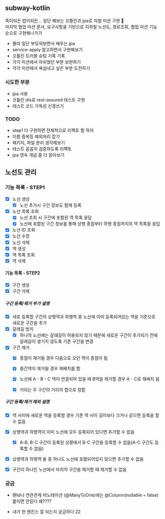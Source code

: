 ## subway-kotlin
죽이되든 밥이되든... 일단 해보는 꼬뜰린과 jpa로 쟈철 미션 구현 🦦  
마지막 협업 미션 문서, 요구사항을 기반으로 지하철 노선도, 경로조회, 협업 미션 기능 순으로 구현해나가기


* 몰라 일단 부딪혀보면서 배우는 jpa
* service-apply 참고하면서 구현해보기
* 꼬틀린 트러블 슈팅 기록 기록
* 각각 미션에서 아쉬웠던 부분 보완하기
* 갹각 미션에서 욕심내고 싶은 부분 도전하기

### 시도한 부분
* jpa 사용
* 코틀린 dls로 rest-assured 테스트 구현
* 테스트 코드 가독성 신경쓰기

### TODO
* step1 다 구현하면 전체적으로 리팩토 함 하자
* 이름 중복등 예외처리 잡기
* 패키지, 파일 분리 생각해보기
* 테스트 꼼꼼히 검증하도록 리팩토
* jpa 영속 개념 좀 더 알아보기

## 노선도 관리
### 기능 목록 - STEP1
- [x] 노선 생성
    - [x] 노선 추가시 구간 정보도 함께 등록
- [x] 노선 목록 조회
    - [x] 노선 조회 시 구간에 포함된 역 목록 응답
    - [x] 노선에 포함된 구간 정보를 통해 상행 종점부터 하행 종점까지의 역 목록을 응답
- [x] 노선 ID 조회
- [x] 노선 수정
- [x] 노선 삭제
- [x] 역 생성
- [x] 역 목록 조회
- [x] 역 삭제

#### 기능 목록 - STEP2
- [x] 구간 생성 
- [x] 구간 삭제

##### 구간 등록/제거 부가 설명
- [x] 새로 등록할 구간의 상행역과 하행역 중 노선에 이미 등록되어있는 역을 기준으로 새로운 구간을 추가
- [x] 갈래길 방지
    - [x] 하나의 노선에는 갈래길이 허용되지 않기 때문에 새로운 구간이 추가되기 전에 갈래길이 생기지 않도록 기존 구간을 변경
- [x] 구간 제거
    - [x] 종점이 제거될 경우 다음으로 오던 역이 종점이 됨
    - [x] 중간역이 제거될 경우 재배치를 함
    - [x] 노선에 A - B - C 역이 연결되어 있을 때 B역을 제거할 경우 A - C로 재배치 됨
    - [x] 거리는 두 구간의 거리의 합으로 정함


##### 구간 등록/제거 예외 설명
- [x] 역 사이에 새로운 역을 등록할 경우 기존 역 사이 길이보다 크거나 같으면 등록을 할 수 없음
- [x] 상행역과 하행역이 이미 노선에 모두 등록되어 있다면 추가할 수 없음
    - [x] A-B, B-C 구간이 등록된 상황에서 B-C 구간을 등록할 수 없음(A-C 구간도 등록할 수 없음)
- [x] 상행역과 하행역 둘 중 하나도 노선에 포함되어있지 않으면 추가할 수 없음
- [x] 구간이 하나인 노선에서 마지막 구간을 제거할 때 제거할 수 없음


### 궁금
* @Id나 연관관계 어노테이션 (@ManyToOne)에는 @Column(nullable = false) 붙이면 안된다 왜????

* 내가 한 젠킨스 잘 되는지 궁금하다 22